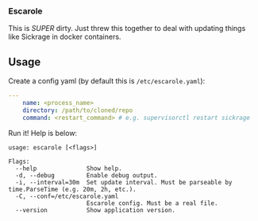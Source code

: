 ### Escarole

This is *SUPER* dirty. Just threw this together to deal with updating things like Sickrage in docker containers.

## Usage

Create a config yaml (by default this is `/etc/escarole.yaml`):

```yaml
---
    name: <process_name>
    directory: /path/to/cloned/repo
    command: <restart_command> # e.g. supervisorctl restart sickrage
```

Run it! Help is below:

```
usage: escarole [<flags>]

Flags:
  --help              Show help.
  -d, --debug         Enable debug output.
  -i, --interval=30m  Set update interval. Must be parseable by time.ParseTime (e.g. 20m, 2h, etc.).
  -C, --conf=/etc/escarole.yaml
                      Escarole config. Must be a real file.
  --version           Show application version.
```
